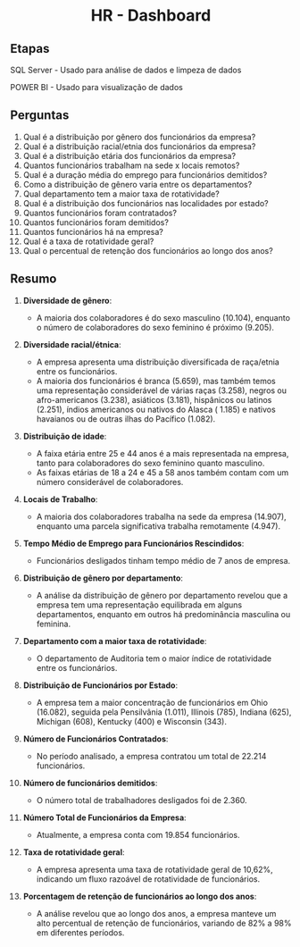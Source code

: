 <h1 align="center">HR - Dashboard</h1>

## Etapas
SQL Server - Usado para análise de dados e limpeza de dados

POWER BI - Usado para visualização de dados

## Perguntas

1. Qual é a distribuição por gênero dos funcionários da empresa?
2. Qual é a distribuição racial/etnia dos funcionários da empresa?
3. Qual é a distribuição etária dos funcionários da empresa?
4. Quantos funcionários trabalham na sede x locais remotos?
5. Qual é a duração média do emprego para funcionários demitidos?
6. Como a distribuição de gênero varia entre os departamentos?
7. Qual departamento tem a maior taxa de rotatividade?
8. Qual é a distribuição dos funcionários nas localidades por estado?
9. Quantos funcionários foram contratados?
10. Quantos funcionários foram demitidos?
11. Quantos funcionários há na empresa?
12. Qual é a taxa de rotatividade geral?
13. Qual o percentual de retenção dos funcionários ao longo dos anos?

## Resumo

1. **Diversidade de gênero**:
   - A maioria dos colaboradores é do sexo masculino (10.104), enquanto o número de colaboradores do sexo feminino é próximo (9.205).

2. **Diversidade racial/étnica**:
   - A empresa apresenta uma distribuição diversificada de raça/etnia entre os funcionários.
   - A maioria dos funcionários é branca (5.659), mas também temos uma representação considerável de várias raças (3.258), negros ou afro-americanos (3.238), asiáticos (3.181), hispânicos ou latinos (2.251), índios americanos ou nativos do Alasca ( 1.185) e nativos havaianos ou de outras ilhas do Pacífico (1.082).

3. **Distribuição de idade**:
   - A faixa etária entre 25 e 44 anos é a mais representada na empresa, tanto para colaboradores do sexo feminino quanto masculino.
   - As faixas etárias de 18 a 24 e 45 a 58 anos também contam com um número considerável de colaboradores.

4. **Locais de Trabalho**:
   - A maioria dos colaboradores trabalha na sede da empresa (14.907), enquanto uma parcela significativa trabalha remotamente (4.947).

5. **Tempo Médio de Emprego para Funcionários Rescindidos**:
   - Funcionários desligados tinham tempo médio de 7 anos de empresa.

6. **Distribuição de gênero por departamento**:
   - A análise da distribuição de gênero por departamento revelou que a empresa tem uma representação equilibrada em alguns departamentos, enquanto em outros há predominância masculina ou feminina.

7. **Departamento com a maior taxa de rotatividade**:
   - O departamento de Auditoria tem o maior índice de rotatividade entre os funcionários.

8. **Distribuição de Funcionários por Estado**:
   - A empresa tem a maior concentração de funcionários em Ohio (16.082), seguida pela Pensilvânia (1.011), Illinois (785), Indiana (625), Michigan (608), Kentucky (400) e Wisconsin (343).

9. **Número de Funcionários Contratados**:
   - No período analisado, a empresa contratou um total de 22.214 funcionários.

10. **Número de funcionários demitidos**:
    - O número total de trabalhadores desligados foi de 2.360.

11. **Número Total de Funcionários da Empresa**:
    - Atualmente, a empresa conta com 19.854 funcionários.

12. **Taxa de rotatividade geral**:
    - A empresa apresenta uma taxa de rotatividade geral de 10,62%, indicando um fluxo razoável de rotatividade de funcionários.

13. **Porcentagem de retenção de funcionários ao longo dos anos**:
    - A análise revelou que ao longo dos anos, a empresa manteve um alto percentual de retenção de funcionários, variando de 82% a 98% em diferentes períodos.
